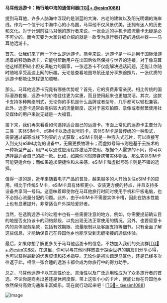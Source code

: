 **马耳他远游卡：畅行地中海的通信利器[[TG💪+ @esim1088](https://t.me/s/esim1088)]**

提到马耳他，许多人脑海中浮现的是湛蓝的大海、古老的建筑以及阳光明媚的海岸线。作为一个位于地中海中心的小岛国，马耳他不仅风景优美，还拥有迷人的历史和文化。对于计划前往马耳他的旅行者来说，一张合适的手机卡或流量卡无疑是必不可少的。而今天要为大家详细介绍的就是一款专为旅行者打造的通信神器——马耳他远游卡。

首先，让我们来了解一下什么是远游卡。简单来说，远游卡是一种适用于国际漫游场景的移动数据卡，它能够帮助用户在出国后依然保持与世界的连接。对于像马耳他这样面积较小但充满魅力的国家，一张远游卡不仅能解决通话问题，还能让你随时随地享受高速上网的乐趣。无论是查看地图导航还是分享旅途照片，一张优质的远游卡都能让旅程更加顺畅。

那么，马耳他远游卡究竟有哪些优势呢？首先，它的资费非常亲民。相比传统的国际漫游套餐，远游卡的价格往往更为实惠，而且使用起来也更加灵活。其次，这款卡支持多种网络制式，无论你的手机是什么品牌或者型号，几乎都可以轻松兼容。此外，远游卡通常会提供较大的流量额度，这对于喜欢拍照、录像或者频繁使用社交媒体的用户来说无疑是一大福音。

接下来，我们再来看看如何选择适合自己的远游卡。市面上常见的远游卡主要分为三类：实体SIM卡、eSIM卡以及虚拟号码卡。实体SIM卡是最传统的一种形式，需要通过邮寄或线下购买的方式获取；eSIM卡则是一种嵌入式芯片，可以直接写入到支持eSIM功能的设备中，无需更换物理卡；而虚拟号码卡则是基于云技术的一种新型产品，用户可以通过应用程序激活并使用。根据个人需求的不同，你可以选择最适合自己的那一款。比如，如果你习惯随身携带实体物品，那么实体SIM卡可能更适合你；而如果追求便捷性和未来感，eSIM卡和虚拟号码卡则是不错的选择。

值得一提的是，近年来随着电子产品的普及，越来越多的人开始关注eSIM卡的应用。相比于传统SIM卡，eSIM卡具有体积更小、安装更方便的特点，并且支持多设备共享同一号码。这意味着即使你在马耳他旅行时同时使用手机和平板电脑，也不必担心流量分配的问题。此外，由于eSIM卡不需要实体卡槽，因此在防水性能上也有显著提升，非常适合户外探险爱好者。

当然，在选购远游卡的过程中也有一些需要注意的地方。例如，你需要提前确认目的地是否支持该卡的网络频段，以免出现无法正常使用的情况。另外，也要留意卡内的具体服务条款，包括有效期限、流量限制以及客服支持等细节。只有全面了解这些信息，才能确保自己在异国他乡也能享受到无缝衔接的通信体验。

最后，如果你想了解更多关于马耳他远游卡的信息，不妨加入我们的交流群[[TG💪+ @esim1088](https://t.me/s/esim1088)]。在这里，你可以与其他同样热衷于探索世界的朋友们分享心得，也可以获得最新的优惠资讯和技术指导。无论你是初次踏足马耳他，还是已经多次往返于此，相信一张合适的远游卡都会成为你旅行中的得力助手。

总之，马耳他远游卡以其高性价比、灵活性以及广泛适用性成为了众多旅行者的首选。不论你是商务出差还是休闲度假，带上这张小小的卡片，就能让你在异国他乡依然保持高效沟通和丰富娱乐。现在就行动起来吧！[[TG💪+ @esim1088](https://t.me/s/esim1088)] 

![Image](https://i.postimg.cc/4NQfJmqS/Snipaste-2025-05-13-00-14-12.png)